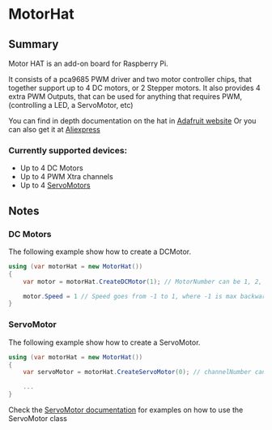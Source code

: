﻿# MotorHat

## Summary

Motor HAT is an add-on board for Raspberry Pi.

It consists of a pca9685 PWM driver and two motor controller chips, that together support up to 4 DC motors, or 2 Stepper motors.
It also provides 4 extra PWM Outputs, that can be used for anything that requires PWM, (controlling a LED, a ServoMotor, etc)

You can find in depth documentation on the hat in [Adafruit website](https://www.adafruit.com/product/2348)
Or you can also get it at [Aliexpress](http://s.click.aliexpress.com/e/mTB4ZB2s)

### Currently supported devices:
- Up to 4 DC Motors
- Up to 4 PWM Xtra channels
- Up to 4 [ServoMotors](../ServoMotor/README.md)


## Notes

### DC Motors
   The following example show how to create a DCMotor.

```C#   
using (var motorHat = new MotorHat())
{
    var motor = motorHat.CreateDCMotor(1); // MotorNumber can be 1, 2, 3 or 4, following the labbelling in the board: M1, M2, M3 or M4

    motor.Speed = 1 // Speed goes from -1 to 1, where -1 is max backward speed, 1 is max forward speed and 0 means stopping the motor
}
```

### ServoMotor
   The following example show how to create a ServoMotor.

```C#   
using (var motorHat = new MotorHat())
{
    var servoMotor = motorHat.CreateServoMotor(0); // channelNumber can be 0, 1, 14 or 15, depending on wich of those xtra channels you connected your servo

    ...
}
```
Check the [ServoMotor documentation](../ServoMotor/README.md) for examples on how to use the ServoMotor class
